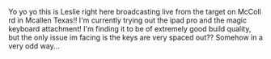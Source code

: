 Yo yo yo this is Leslie right here broadcasting live from the target on McColl rd in Mcallen Texas!! I'm currently trying out the ipad pro and the magic keyboard attachment! I'm finding it to be of extremely good build quality, but the only issue im facing is the keys are very spaced out?? Somehow in a very odd way...
